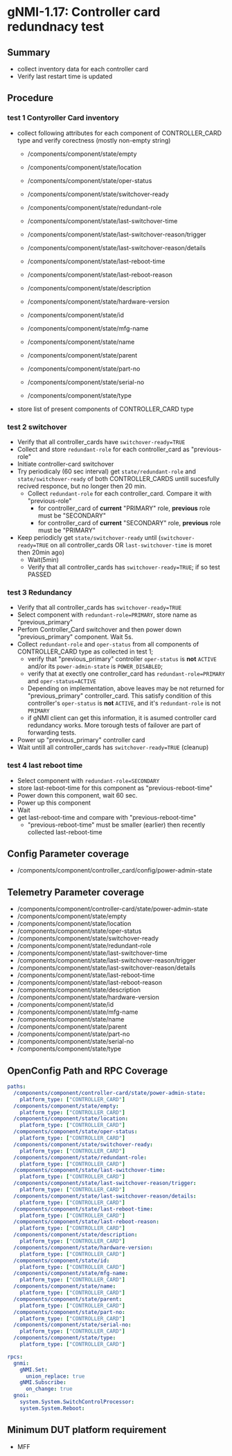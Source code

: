 # gNMI-1.17: Controller card redundnacy test

## Summary
- collect inventory data for each controller card
- Verify last restart time is updated

## Procedure

### test 1 Contyroller Card inventory

* collect following attributes for each component of CONTROLLER_CARD type and verify corectness (mostly non-empty string)
  *   /components/component/state/empty
  *   /components/component/state/location
  *   /components/component/state/oper-status
  *   /components/component/state/switchover-ready
  *   /components/component/state/redundant-role
  *   /components/component/state/last-switchover-time
  *   /components/component/state/last-switchover-reason/trigger
  *   /components/component/state/last-switchover-reason/details
  *   /components/component/state/last-reboot-time
  *   /components/component/state/last-reboot-reason
 
  *   /components/component/state/description             
  *   /components/component/state/hardware-version
  *   /components/component/state/id
  *   /components/component/state/mfg-name
  *   /components/component/state/name
  *   /components/component/state/parent
  *   /components/component/state/part-no
  *   /components/component/state/serial-no
  *   /components/component/state/type

* store list of present components of CONTROLLER_CARD type

### test 2 switchover
* Verify that all controller_cards have `switchover-ready=TRUE`
* Collect and store `redundant-role` for each controller_card as "previous-role"
* Initiate controller-card switchover
* Try periodicaly (60 sec interval)  get `state/redundant-role` and `state/switchover-ready` of both CONTROLLER_CARDS  untill sucesfully recived responce, but no longer then 20 min.
  * Collect `redundant-role` for each controller_card. Compare it with "previous-role"
    * for controller_card of **current** "PRIMARY" role, **previous** role must be "SECONDARY"
    * for controller_card of **current** "SECONDARY" role, **previous** role must be "PRIMARY"
* Keep periodicly get `state/switchover-ready` until (`switchover-ready=TRUE` on all controller_cards OR `last-switchover-time` is moret then 20min ago)
  * Wait(5min)
  * Verify that all controller_cards has `switchover-ready=TRUE`; if so test PASSED

### test 3 Redundancy
* Verify that all controller_cards has `switchover-ready=TRUE`
* Select component with `redundant-role=PRIMARY`, store name as "previous_primary"
* Perfom Controller_Card switchover and then power down "previous_primary" component. Wait 5s.
* Collect `redundant-role` and `oper-status` from all components of CONTROLLER_CARD type as collected in test 1;
  * verify that "previous_primary" controller `oper-status` is **not** `ACTIVE` and/or its
`power-admin-state` is `POWER_DISABLED`; 
  * verify that at exectly one controller_card has `redundant-role=PRIMARY` and `oper-status=ACTIVE`
  * Depending on implementation, above leaves may be not returned for "previous_primary" controller_card.
    This satisfy condition of this controller's `oper-status` is **not** `ACTIVE`, and it's `redundant-role`
    is not `PRIMARY`
  * if gNMI client can get this information, it is asumed controller card redundancy works. 
    More torough tests of failover are part of forwarding tests.
* Power up "previous_primary" controller card
* Wait untill all controller_cards has `switchover-ready=TRUE` (cleanup)
 
### test 4 last reboot time
* Select component with `redundant-role=SECONDARY`
* store last-reboot-time for this component as "previous-reboot-time"
* Power down this component, wait 60 sec.
* Power up this component
* Wait
* get last-reboot-time and compare with "previous-reboot-time"
  * "previous-reboot-time" must be smaller (earlier) then recently collected last-reboot-time

## Config Parameter coverage

*   /components/component/controller_card/config/power-admin-state

## Telemetry Parameter coverage

*   /components/component/controller-card/state/power-admin-state
  *   /components/component/state/empty
  *   /components/component/state/location
  *   /components/component/state/oper-status
  *   /components/component/state/switchover-ready
  *   /components/component/state/redundant-role
  *   /components/component/state/last-switchover-time
  *   /components/component/state/last-switchover-reason/trigger
  *   /components/component/state/last-switchover-reason/details
  *   /components/component/state/last-reboot-time
  *   /components/component/state/last-reboot-reason
  *   /components/component/state/description             
  *   /components/component/state/hardware-version
  *   /components/component/state/id
  *   /components/component/state/mfg-name
  *   /components/component/state/name
  *   /components/component/state/parent
  *   /components/component/state/part-no
  *   /components/component/state/serial-no
  *   /components/component/state/type

## OpenConfig Path and RPC Coverage

```yaml
paths:
  /components/component/controller-card/state/power-admin-state:
    platform_type: ["CONTROLLER_CARD"]
  /components/component/state/empty:
    platform_type: ["CONTROLLER_CARD"]
  /components/component/state/location:
    platform_type: ["CONTROLLER_CARD"]
  /components/component/state/oper-status:
    platform_type: ["CONTROLLER_CARD"]
  /components/component/state/switchover-ready:
    platform_type: ["CONTROLLER_CARD"]
  /components/component/state/redundant-role:
    platform_type: ["CONTROLLER_CARD"]
  /components/component/state/last-switchover-time:
    platform_type: ["CONTROLLER_CARD"]
  /components/component/state/last-switchover-reason/trigger:
    platform_type: ["CONTROLLER_CARD"]
  /components/component/state/last-switchover-reason/details:
    platform_type: ["CONTROLLER_CARD"]
  /components/component/state/last-reboot-time:
    platform_type: ["CONTROLLER_CARD"]
  /components/component/state/last-reboot-reason:
    platform_type: ["CONTROLLER_CARD"]
  /components/component/state/description:
    platform_type: ["CONTROLLER_CARD"]
  /components/component/state/hardware-version:
    platform_type: ["CONTROLLER_CARD"]
  /components/component/state/id:
    platform_type: ["CONTROLLER_CARD"]
  /components/component/state/mfg-name:
    platform_type: ["CONTROLLER_CARD"]
  /components/component/state/name:
    platform_type: ["CONTROLLER_CARD"]
  /components/component/state/parent:
    platform_type: ["CONTROLLER_CARD"]
  /components/component/state/part-no:
    platform_type: ["CONTROLLER_CARD"]
  /components/component/state/serial-no:
    platform_type: ["CONTROLLER_CARD"]
  /components/component/state/type:
    platform_type: ["CONTROLLER_CARD"]

rpcs:
  gnmi:
    gNMI.Set:
      union_replace: true
    gNMI.Subscribe:
      on_change: true
  gnoi:
    system.System.SwitchControlProcessor:
    system.System.Reboot:
```

## Minimum DUT platform requirement
*   MFF
